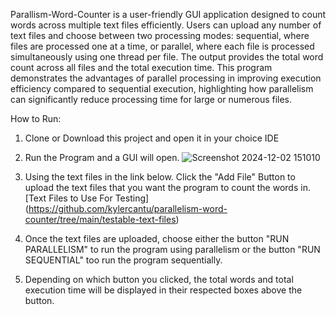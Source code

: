 Parallism-Word-Counter is a user-friendly GUI application designed to count words across multiple text files efficiently. Users can upload any number of text files and choose between two processing modes: sequential, where files are processed one at a time, or parallel, where each file is processed simultaneously using one thread per file. The output provides the total word count across all files and the total execution time. This program demonstrates the advantages of parallel processing in improving execution efficiency compared to sequential execution, highlighting how parallelism can significantly reduce processing time for large or numerous files.

How to Run:
1) Clone or Download this project and open it in your choice IDE
2) Run the Program and a GUI will open.
![Screenshot 2024-12-02 151010](https://github.com/user-attachments/assets/2ce62b16-e4d6-48bd-b967-c10342d511ad)

3) Using the text files in the link below. Click the "Add File" Button to upload the text files that you want the program to count the words in.
    [Text Files to Use For Testing] (https://github.com/kylercantu/parallelism-word-counter/tree/main/testable-text-files)

4) Once the text files are uploaded, choose either the button "RUN PARALLELISM" to run the program using parallelism or the button "RUN SEQUENTIAL" too run the program sequentially.
5) Depending on which button you clicked, the total words and total execution time will be displayed in their respected boxes above the button.

